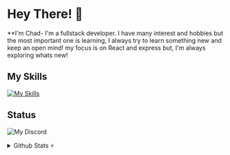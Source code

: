 # Hey There! 👋
**I'm Chad- I'm a fullstack developer. I have many interest and hobbies but the most important one is learning, I always try to learn something new and keep an open mind! my focus is on React and express but, I'm always exploring whats new!

## My Skills
[![My Skills](https://skillicons.dev/icons?i=bash,bootstrap,cs,css,deno,docker,express,git,html,java,js,jenkins,linux,materialui,mongodb,nodejs,react,swift,ts,vscode)](https://skillicons.dev)

## Status
![My Discord](https://discord-readme-badge.vercel.app/api?id=ʍօռɢɛʀ#4813)

<details>
  <summary>Github Stats ⚡</summary>
  
  <a href="#">![Github stats](https://github-readme-stats.vercel.app/api?username=ceckles&theme=blueberry&count_private=true&hide_border=true&line_height=20)</a>
  <a href="#">![Top Langs](https://github-readme-stats.vercel.app/api/top-langs/?username=ceckles&layout=compact&theme=blueberry&count_private=true&hide_border=true)</a>
</details>
